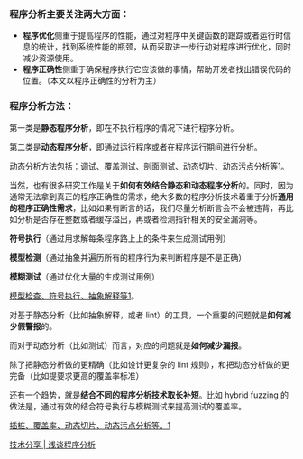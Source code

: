 

### 程序分析主要关注两大方面：

- **程序优化**侧重于提高程序的性能，通过对程序中关键函数的跟踪或者运行时信息的统计，找到系统性能的瓶颈，从而采取进一步行动对程序进行优化，同时减少资源使用。
- **程序正确性**侧重于确保程序执行它应该做的事情，帮助开发者找出错误代码的位置。（本文以程序正确性的分析为主）

### 程序分析方法：

第一类是**静态程序分析**，即在不执行程序的情况下进行程序分析。

第二类是**动态程序分析**，即通过运行程序或者在程序运行期间进行分析。

[动态分析方法包括：调试、覆盖测试、剖面测试、动态切片、动态污点分析等](https://wiki.mbalib.com/wiki/动态分析)[1](https://wiki.mbalib.com/wiki/动态分析)。

当然，也有很多研究工作是关于**如何有效结合静态和动态程序分析**的。同时，因为通常无法拿到真正的程序正确性的需求，绝大多数的程序分析技术着重于分析**通用的程序正确性需求**，比如如果有断言的话，我们尽量分析断言会不会被违背，再比如分析是否存在整数或者缓存溢出，再或者检测指针相关的安全漏洞等。

**符号执行**（通过用求解每条程序路上上的条件来生成测试用例）

**模型检测**（通过抽象并遍历所有的程序行为来判断程序是不是正确）

**模糊测试**（通过优化大量的生成测试用例）

[模型检查、符号执行、抽象解释等](https://zhuanlan.zhihu.com/p/396531255)[1](https://zhuanlan.zhihu.com/p/396531255)。

对基于静态分析（比如抽象解释，或者 lint）的工具，一个重要的问题就是**如何减少假警报**的。

而对于动态分析（比如测试）而言，对应的问题就是**如何减少漏报**。

除了把静态分析做的更精确（比如设计更复杂的 lint 规则），和把动态分析做的更完备（比如提要求更高的覆盖率标准）

还有一个趋势，就是**结合不同的程序分析技术取长补短**。比如 hybrid fuzzing 的做法是，通过有效的结合符号执行与模糊测试来提高测试的覆盖率。

[插桩、覆盖率、动态切片、动态污点分析等。](https://zhuanlan.zhihu.com/p/396531255)[1](https://zhuanlan.zhihu.com/p/396531255)



[技术分享 | 浅谈程序分析](https://zhuanlan.zhihu.com/p/396531255)